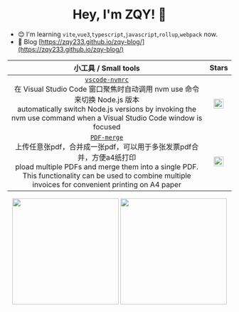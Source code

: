 <h1 align="center">
  Hey, I'm ZQY! 👋
</h1>

- 😊 I'm learning `vite`,`vue3`,`typescript`,`javascript`,`rollup`,`webpack` now.
- 📝 Blog [https://zqy233.github.io/zqy-blog/](https://zqy233.github.io/zqy-blog/)
  
| 小工具 / Small tools | Stars |
| :-: | :-: |
| [`vscode-nvmrc`](https://github.com/zqy233/vscode-nvmrc)<br>在 Visual Studio Code 窗口聚焦时自动调用 nvm use 命令来切换 Node.js 版本<br>automatically switch Node.js versions by invoking the nvm use command when a Visual Studio Code window is focused | <img src="https://img.shields.io/github/stars/zqy233/vscode-nvmrc?style=social" height="22" align="top" /> |
| [`PDF-merge`](https://github.com/zqy233/PDF-merge)<br>上传任意张pdf，合并成一张pdf，可以用于多张发票pdf合并，方便a4纸打印<br>pload multiple PDFs and merge them into a single PDF. This functionality can be used to combine multiple invoices for convenient printing on A4 paper | <img src="https://img.shields.io/github/stars/zqy233/PDF-merge?style=social" height="22" align="top" /> |

<div align="center">
  <img height="239"  src="https://github-readme-stats-git-masterrstaa-rickstaa.vercel.app/api?username=zqy233&theme=prussian&show_icons=true&count_private=true" />
  <img height="239"  src="https://github-readme-stats-git-masterrstaa-rickstaa.vercel.app/api/top-langs/?username=zqy233&layout=compact" />
</div>


